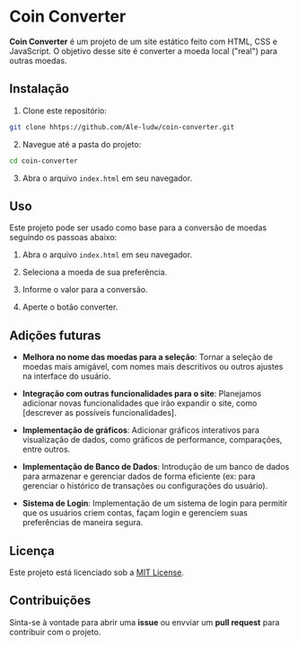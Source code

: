 # Coin Converter

**Coin Converter** é um projeto de um site estático feito com HTML, CSS e JavaScript. O objetivo desse site é converter a moeda local ("real") para outras moedas.

## Instalação

1. Clone este repositório:

 ```bash
 git clone hhtps://github.com/Ale-ludw/coin-converter.git
 ```

 2. Navegue até a pasta do projeto:

 ```bash
 cd coin-converter
 ```

 3. Abra o arquivo `index.html` em seu navegador.

 ## Uso

 Este projeto pode ser usado como base para a conversão de moedas seguindo os passoas abaixo:

 1. Abra o arquivo `index.html` em seu navegador.

 2. Seleciona a moeda de sua preferência.

 3. Informe o valor para a conversão.

 4. Aperte o botão converter.
 
 ## Adições futuras

- **Melhora no nome das moedas para a seleção**: Tornar a seleção de moedas mais amigável, com nomes mais descritivos ou outros ajustes na interface do usuário.
  
- **Integração com outras funcionalidades para o site**: Planejamos adicionar novas funcionalidades que irão expandir o site, como [descrever as possíveis funcionalidades].

- **Implementação de gráficos**: Adicionar gráficos interativos para visualização de dados, como gráficos de performance, comparações, entre outros.

- **Implementação de Banco de Dados**: Introdução de um banco de dados para armazenar e gerenciar dados de forma eficiente (ex: para gerenciar o histórico de transações ou configurações do usuário).

- **Sistema de Login**: Implementação de um sistema de login para permitir que os usuários criem contas, façam login e gerenciem suas preferências de maneira segura.

 ## Licença

 Este projeto está licenciado sob a [MIT License](LICENSE).

 ## Contribuições

 Sinta-se à vontade para abrir uma **issue** ou envviar um **pull request** para contribuir com o projeto.

